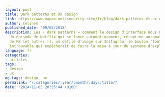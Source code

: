 ```yaml
---
layout: post
title: Dark patterns et UX design
link: https://www.mapao.net/security-site/fr/blog/dark-patterns-et-ux-design
author: Celinem
published_date: '09/02/2018'
description: Les « dark patterns » comment le design d'interface nous manipulent.
  Un épisode de Netflix qui se lance automatiquement, réception automatique des notifications
  de FB (et autres !), un défilé d'image sur Instagram, le bouton 'tout petit' ou
  introuvable qui empêcherait de faire la mise à jour du système d'exploitation...
language: fr
categories:
- articles
tags:
- design
- ux
og-tags: design, ux
permalink: "/:categories/:year/:month/:day/:title/"
date: '2024-11-05 20:55:44 +0100'
---
```

